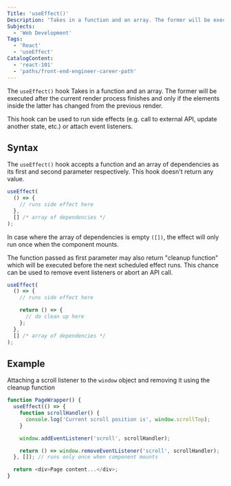 ```yaml
---
Title: 'useEffect()'
Description: 'Takes in a function and an array. The former will be executed after the current render phase finishes and only if the elements inside the latter has changed from the previous render.'
Subjects:
  - 'Web Development'
Tags:
  - 'React'
  - 'useEffect'
CatalogContent:
  - 'react-101'
  - 'paths/front-end-engineer-career-path'
---
```


The `useEffect()` hook Takes in a function and an array. The former will be executed after the current render process finishes and only if the elements inside the latter has changed from the previous render.

This hook can be used to run side effects (e.g. call to external API, update another state, etc.) or attach event listeners.

## Syntax

The `useEffect()` hook accepts a function and an array of dependencies as its first and second parameter respectively. This hook doesn't return any value.

```js
useEffect(
  () => {
    // runs side effect here
  },
  [] /* array of dependencies */
);
```

In case where the array of dependencies is empty `([])`, the effect will only run once when the component mounts.

The function passed as first parameter may also return "cleanup function" which will be executed before the next scheduled effect runs. This chance can be used to remove event listeners or abort an API call.

```js
useEffect(
  () => {
    // runs side effect here

    return () => {
      // do clean up here
    };
  },
  [] /* array of dependencies */
);
```

## Example

Attaching a scroll listener to the `window` object and removing it using the cleanup function

```js
function PageWrapper() {
  useEffect(() => {
    function scrollHandler() {
      console.log('Current scroll position is', window.scrollTop);
    }

    window.addEventListener('scroll', scrollHandler);

    return () => window.removeEventListener('scroll', scrollHandler);
  }, []); // runs only once when component mounts

  return <div>Page content...</div>;
}
```
